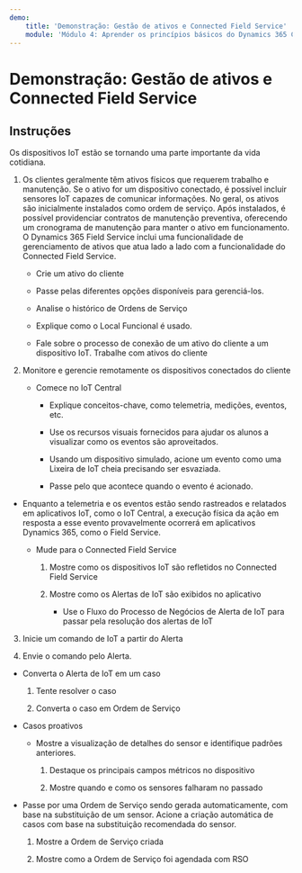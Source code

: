 ```yaml
---
demo:
    title: 'Demonstração: Gestão de ativos e Connected Field Service'
    module: 'Módulo 4: Aprender os princípios básicos do Dynamics 365 Customer Service'
---
```


# Demonstração: Gestão de ativos e Connected Field Service

## Instruções

Os dispositivos IoT estão se tornando uma parte importante da vida cotidiana. 

1. Os clientes geralmente têm ativos físicos que requerem trabalho e manutenção.  Se o ativo for um dispositivo conectado, é possível incluir sensores IoT capazes de comunicar informações.  No geral, os ativos são inicialmente instalados como ordem de serviço.  Após instalados, é possível providenciar contratos de manutenção preventiva, oferecendo um cronograma de manutenção para manter o ativo em funcionamento.  O Dynamics 365 Field Service inclui uma funcionalidade de gerenciamento de ativos que atua lado a lado com a funcionalidade do Connected Field Service.    

	- Crie um ativo do cliente

	- Passe pelas diferentes opções disponíveis para gerenciá-los. 

	- Analise o histórico de Ordens de Serviço

	- Explique como o Local Funcional é usado. 

	- Fale sobre o processo de conexão de um ativo do cliente a um dispositivo IoT. Trabalhe com ativos do cliente

 

2. Monitore e gerencie remotamente os dispositivos conectados do cliente

	- Comece no IoT Central

		- Explique conceitos-chave, como telemetria, medições, eventos, etc. 

		- Use os recursos visuais fornecidos para ajudar os alunos a visualizar como os eventos são aproveitados. 

		- Usando um dispositivo simulado, acione um evento como uma Lixeira de IoT cheia precisando ser esvaziada. 

		- Passe pelo que acontece quando o evento é acionado. 

- Enquanto a telemetria e os eventos estão sendo rastreados e relatados em aplicativos IoT, como o IoT Central, a execução física da ação em resposta a esse evento provavelmente ocorrerá em aplicativos Dynamics 365, como o Field Service. 

	- Mude para o Connected Field Service

		1. Mostre como os dispositivos IoT são refletidos no Connected Field Service

		2. Mostre como os Alertas de IoT são exibidos no aplicativo

			- Use o Fluxo do Processo de Negócios de Alerta de IoT para passar pela resolução dos alertas de IoT

3. Inicie um comando de IoT a partir do Alerta

4. Envie o comando pelo Alerta. 

- Converta o Alerta de IoT em um caso

	1. Tente resolver o caso

	2. Converta o caso em Ordem de Serviço

- Casos proativos

	- Mostre a visualização de detalhes do sensor e identifique padrões anteriores. 

		1. Destaque os principais campos métricos no dispositivo

		2. Mostre quando e como os sensores falharam no passado 

- Passe por uma Ordem de Serviço sendo gerada automaticamente, com base na substituição de um sensor. Acione a criação automática de casos com base na substituição recomendada do sensor. 

	1. Mostre a Ordem de Serviço criada 

	2. Mostre como a Ordem de Serviço foi agendada com RSO
